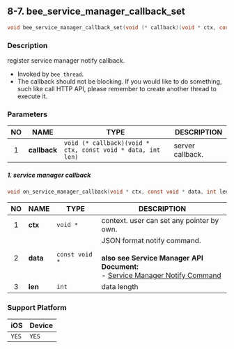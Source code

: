 ## 8-7. bee_service_manager_callback_set

```c
void bee_service_manager_callback_set(void (* callback)(void * ctx, const void * data, int len));
```

### Description

register service manager notify callback.

* Invoked by `bee thread`.
* The callback should not be blocking. If you would like to do something, such like call HTTP API, please remember to create another thread to execute it.

### Parameters

| NO | NAME | TYPE | DESCRIPTION |
| :---: | --- | --- | --- |
| 1 | **callback** | `void (* callback)(void * ctx, const void * data, int len)` | server callback. |

##### 1. service manager callback

```c
void on_service_manager_callback(void * ctx, const void * data, int len)
```

| NO | NAME | TYPE | DESCRIPTION |
| :---: | --- | --- | --- |
| 1 | **ctx** | `void *` | context. user can set any pointer by own. |
| 2 | **data** | `const void *` | JSON format notify command.<br><br> **also see Service Manager API Document:**<br> - [Service Manager Notify Command](https://docs.google.com/a/gemteks.com/document/d/1Uj-KaWO-g2ByggA5gXyg34DnLD9xTDKpS4ACJ7Kqxlg/edit) | |
| 3 | **len** | `int` | data length |

### Support Platform

| iOS | Device |
| --- | --- |
| `YES` | `YES` |

